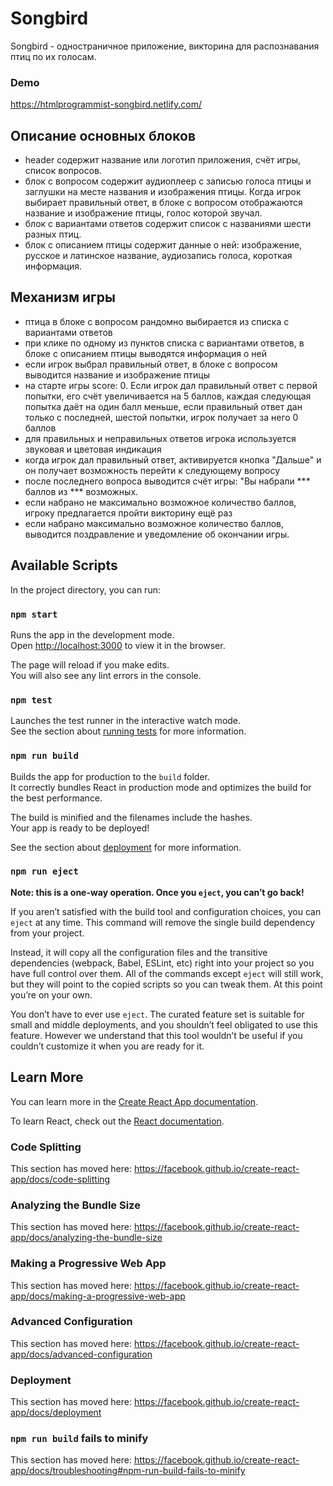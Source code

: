 # Songbird

Songbird - одностраничное приложение, викторина для распознавания птиц по их голосам. <br/>

### Demo

https://htmlprogrammist-songbird.netlify.com/

## Описание основных блоков

- header содержит название или логотип приложения, счёт игры, список вопросов.  
- блок с вопросом содержит аудиоплеер с записью голоса птицы и заглушки на месте названия и изображения птицы. Когда игрок выбирает правильный ответ, в блоке с вопросом отображаются название и изображение птицы, голос которой звучал.  
- блок с вариантами ответов содержит список с названиями шести разных птиц.  
- блок с описанием птицы содержит данные о ней: изображение, русское и латинское название, аудиозапись голоса, короткая информация.

## Механизм игры

- птица в блоке с вопросом рандомно выбирается из списка с вариантами ответов
- при клике по одному из пунктов списка с вариантами ответов, в блоке с описанием птицы выводятся информация о ней
- если игрок выбрал правильный ответ, в блоке с вопросом выводится название и изображение птицы
- на старте игры score: 0. Если игрок дал правильный ответ с первой попытки, его счёт увеличивается на 5 баллов, каждая следующая попытка даёт на один балл меньше, если правильный ответ дан только с последней, шестой попытки, игрок получает за него 0 баллов
- для правильных и неправильных ответов игрока используется звуковая и цветовая индикация
- когда игрок дал правильный ответ, активируется кнопка "Дальше" и он получает возможность перейти к следующему вопросу
- после последнего вопроса выводится счёт игры: "Вы набрали *** баллов из *** возможных. 
- если набрано не максимально возможное количество баллов, игроку предлагается пройти викторину ещё раз
- если набрано максимально возможное количество баллов, выводится поздравление и уведомление об окончании игры.

## Available Scripts

In the project directory, you can run:

### `npm start`

Runs the app in the development mode.<br />
Open [http://localhost:3000](http://localhost:3000) to view it in the browser.

The page will reload if you make edits.<br />
You will also see any lint errors in the console.

### `npm test`

Launches the test runner in the interactive watch mode.<br />
See the section about [running tests](https://facebook.github.io/create-react-app/docs/running-tests) for more information.

### `npm run build`

Builds the app for production to the `build` folder.<br />
It correctly bundles React in production mode and optimizes the build for the best performance.

The build is minified and the filenames include the hashes.<br />
Your app is ready to be deployed!

See the section about [deployment](https://facebook.github.io/create-react-app/docs/deployment) for more information.

### `npm run eject`

**Note: this is a one-way operation. Once you `eject`, you can’t go back!**

If you aren’t satisfied with the build tool and configuration choices, you can `eject` at any time. This command will remove the single build dependency from your project.

Instead, it will copy all the configuration files and the transitive dependencies (webpack, Babel, ESLint, etc) right into your project so you have full control over them. All of the commands except `eject` will still work, but they will point to the copied scripts so you can tweak them. At this point you’re on your own.

You don’t have to ever use `eject`. The curated feature set is suitable for small and middle deployments, and you shouldn’t feel obligated to use this feature. However we understand that this tool wouldn’t be useful if you couldn’t customize it when you are ready for it.

## Learn More

You can learn more in the [Create React App documentation](https://facebook.github.io/create-react-app/docs/getting-started).

To learn React, check out the [React documentation](https://reactjs.org/).

### Code Splitting

This section has moved here: https://facebook.github.io/create-react-app/docs/code-splitting

### Analyzing the Bundle Size

This section has moved here: https://facebook.github.io/create-react-app/docs/analyzing-the-bundle-size

### Making a Progressive Web App

This section has moved here: https://facebook.github.io/create-react-app/docs/making-a-progressive-web-app

### Advanced Configuration

This section has moved here: https://facebook.github.io/create-react-app/docs/advanced-configuration

### Deployment

This section has moved here: https://facebook.github.io/create-react-app/docs/deployment

### `npm run build` fails to minify

This section has moved here: https://facebook.github.io/create-react-app/docs/troubleshooting#npm-run-build-fails-to-minify
